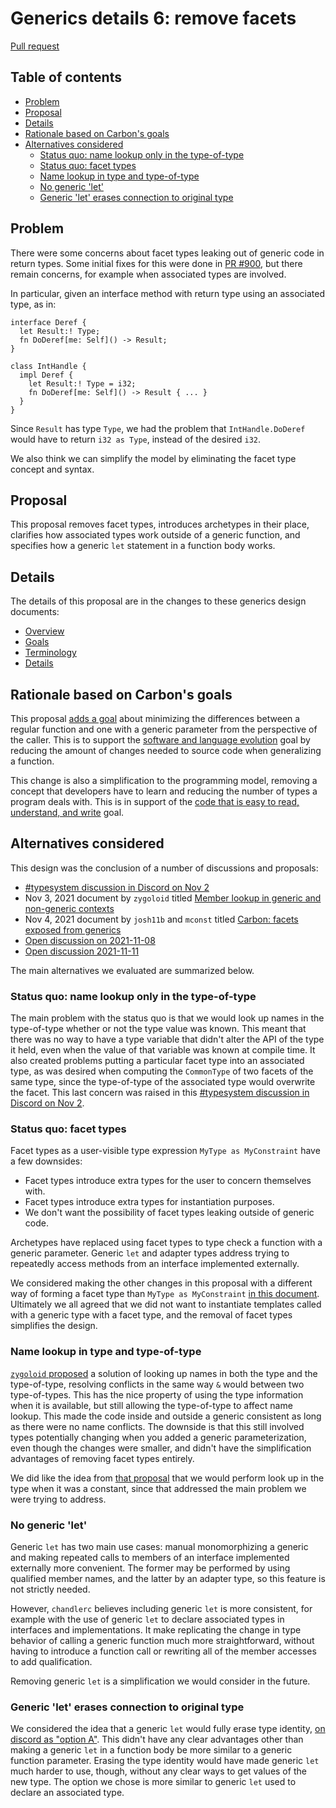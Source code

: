 # Generics details 6: remove facets

<!--
Part of the Carbon Language project, under the Apache License v2.0 with LLVM
Exceptions. See /LICENSE for license information.
SPDX-License-Identifier: Apache-2.0 WITH LLVM-exception
-->

[Pull request](https://github.com/carbon-language/carbon-lang/pull/950)

<!-- toc -->

## Table of contents

-   [Problem](#problem)
-   [Proposal](#proposal)
-   [Details](#details)
-   [Rationale based on Carbon's goals](#rationale-based-on-carbons-goals)
-   [Alternatives considered](#alternatives-considered)
    -   [Status quo: name lookup only in the type-of-type](#status-quo-name-lookup-only-in-the-type-of-type)
    -   [Status quo: facet types](#status-quo-facet-types)
    -   [Name lookup in type and type-of-type](#name-lookup-in-type-and-type-of-type)
    -   [No generic 'let'](#no-generic-let)
    -   [Generic 'let' erases connection to original type](#generic-let-erases-connection-to-original-type)

<!-- tocstop -->

## Problem

There were some concerns about facet types leaking out of generic code in return
types. Some initial fixes for this were done in
[PR #900](https://github.com/carbon-language/carbon-lang/pull/900), but there
remain concerns, for example when associated types are involved.

In particular, given an interface method with return type using an associated
type, as in:

```
interface Deref {
  let Result:! Type;
  fn DoDeref[me: Self]() -> Result;
}

class IntHandle {
  impl Deref {
    let Result:! Type = i32;
    fn DoDeref[me: Self]() -> Result { ... }
  }
}
```

Since `Result` has type `Type`, we had the problem that `IntHandle.DoDeref`
would have to return `i32 as Type`, instead of the desired `i32`.

We also think we can simplify the model by eliminating the facet type concept
and syntax.

## Proposal

This proposal removes facet types, introduces archetypes in their place,
clarifies how associated types work outside of a generic function, and specifies
how a generic `let` statement in a function body works.

## Details

The details of this proposal are in the changes to these generics design
documents:

-   [Overview](/docs/design/generics/overview.md)
-   [Goals](/docs/design/generics/goals.md)
-   [Terminology](/docs/design/generics/terminology.md)
-   [Details](/docs/design/generics/details.md)

## Rationale based on Carbon's goals

This proposal
[adds a goal](/docs/design/generics/goals.md#path-from-regular-functions) about
minimizing the differences between a regular function and one with a generic
parameter from the perspective of the caller. This is to support the
[software and language evolution](/docs/project/goals.md#software-and-language-evolution)
goal by reducing the amount of changes needed to source code when generalizing a
function.

This change is also a simplification to the programming model, removing a
concept that developers have to learn and reducing the number of types a program
deals with. This is in support of the
[code that is easy to read, understand, and write](/docs/project/goals.md#code-that-is-easy-to-read-understand-and-write)
goal.

## Alternatives considered

This design was the conclusion of a number of discussions and proposals:

-   [#typesystem discussion in Discord on Nov 2](https://discord.com/channels/655572317891461132/708431657849585705/905248525028323368)
-   Nov 3, 2021 document by `zygoloid` titled
    [Member lookup in generic and non-generic contexts](https://docs.google.com/document/d/1-vw39x5YARpUZ0uD2xmKepLEKG7_u122CUJ67hNz3hk/edit#)
-   Nov 4, 2021 document by `josh11b` and `mconst` titled
    [Carbon: facets exposed from generics](https://docs.google.com/document/d/1C1eIzd6JY0ooE1rDjW1vx7e3i7sgGugCA9bPMRhwWM0/edit#)
-   [Open discussion on 2021-11-08](https://docs.google.com/document/d/1cRrhRrmaUf2hVi2lFcHsYo2j0jI6t9RGZoYjWhRxp14/edit?resourcekey=0-xWHBEZ8zIqnJiB4yfBSLfA#heading=h.ec285oam2okw)
-   [Open discussion 2021-11-11](https://docs.google.com/document/d/1cRrhRrmaUf2hVi2lFcHsYo2j0jI6t9RGZoYjWhRxp14/edit?resourcekey=0-xWHBEZ8zIqnJiB4yfBSLfA#heading=h.8vuatm82d1mk)

The main alternatives we evaluated are summarized below.

### Status quo: name lookup only in the type-of-type

The main problem with the status quo is that we would look up names in the
type-of-type whether or not the type value was known. This meant that there was
no way to have a type variable that didn't alter the API of the type it held,
even when the value of that variable was known at compile time. It also created
problems putting a particular facet type into an associated type, as was desired
when computing the `CommonType` of two facets of the same type, since the
type-of-type of the associated type would overwrite the facet. This last concern
was raised in this
[#typesystem discussion in Discord on Nov 2](https://discord.com/channels/655572317891461132/708431657849585705/905248525028323368).

### Status quo: facet types

Facet types as a user-visible type expression `MyType as MyConstraint` have a
few downsides:

-   Facet types introduce extra types for the user to concern themselves with.
-   Facet types introduce extra types for instantiation purposes.
-   We don't want the possibility of facet types leaking outside of generic
    code.

Archetypes have replaced using facet types to type check a function with a
generic parameter. Generic `let` and adapter types address trying to repeatedly
access methods from an interface implemented externally.

We considered making the other changes in this proposal with a different way of
forming a facet type than `MyType as MyConstraint`
[in this document](https://docs.google.com/document/d/1C1eIzd6JY0ooE1rDjW1vx7e3i7sgGugCA9bPMRhwWM0/edit#).
Ultimately we all agreed that we did not want to instantiate templates called
with a generic type with a facet type, and the removal of facet types simplifies
the design.

### Name lookup in type and type-of-type

[`zygoloid` proposed](https://docs.google.com/document/d/1-vw39x5YARpUZ0uD2xmKepLEKG7_u122CUJ67hNz3hk/edit#)
a solution of looking up names in both the type and the type-of-type, resolving
conflicts in the same way `&` would between two type-of-types. This has the nice
property of using the type information when it is available, but still allowing
the type-of-type to affect name lookup. This made the code inside and outside a
generic consistent as long as there were no name conflicts. The downside is that
this still involved types potentially changing when you added a generic
parameterization, even though the changes were smaller, and didn't have the
simplification advantages of removing facet types entirely.

We did like the idea from
[that proposal](https://docs.google.com/document/d/1-vw39x5YARpUZ0uD2xmKepLEKG7_u122CUJ67hNz3hk/edit#)
that we would perform look up in the type when it was a constant, since that
addressed the main problem we were trying to address.

### No generic 'let'

Generic `let` has two main use cases: manual monomorphizing a generic and making
repeated calls to members of an interface implemented externally more
convenient. The former may be performed by using qualified member names, and the
latter by an adapter type, so this feature is not strictly needed.

However, `chandlerc` believes including generic `let` is more consistent, for
example with the use of generic `let` to declare associated types in interfaces
and implementations. It make replicating the change in type behavior of calling
a generic function much more straightforward, without having to introduce a
function call or rewriting all of the member accesses to add qualification.

Removing generic `let` is a simplification we would consider in the future.

### Generic 'let' erases connection to original type

We considered the idea that a generic `let` would fully erase type identity,
[on discord as "option A"](https://discord.com/channels/655572317891461132/708431657849585705/908834806551445554).
This didn't have any clear advantages other than making a generic `let` in a
function body be more similar to a generic function parameter. Erasing the type
identity would have made generic `let` much harder to use, though, without any
clear ways to get values of the new type. The option we chose is more similar to
generic `let` used to declare an associated type.
